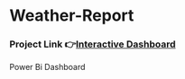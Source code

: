 # Weather-Report

### Project Link 👉[Interactive Dashboard](https://app.powerbi.com/view?r=eyJrIjoiMDMyZjU4NGMtMTFlMi00ZDBhLWIwNGEtODZkMWM2OTljNzE5IiwidCI6IjM3MzhkYjE5LTA4MzUtNDhmZS05MjhiLWMxZjI3ZmNkN2Y2NCJ9&pageName=714b96be5b85176b4d67)
Power Bi Dashboard
